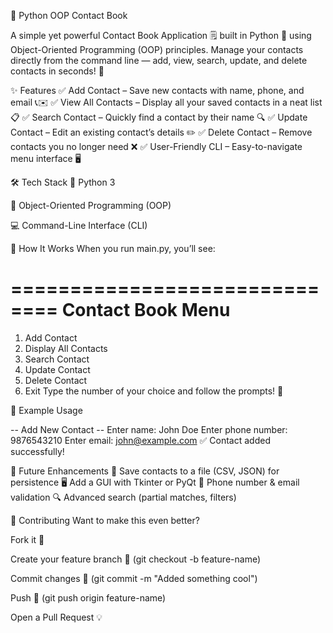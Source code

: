 
📇 Python OOP Contact Book




A simple yet powerful Contact Book Application 🗒️ built in Python 🐍 using Object-Oriented Programming (OOP) principles.
Manage your contacts directly from the command line — add, view, search, update, and delete contacts in seconds! 🚀

✨ Features
✅ Add Contact – Save new contacts with name, phone, and email 📞✉️
✅ View All Contacts – Display all your saved contacts in a neat list 📋
✅ Search Contact – Quickly find a contact by their name 🔍
✅ Update Contact – Edit an existing contact’s details ✏️
✅ Delete Contact – Remove contacts you no longer need ❌
✅ User-Friendly CLI – Easy-to-navigate menu interface 🖥️

🛠 Tech Stack
🐍 Python 3

🎯 Object-Oriented Programming (OOP)

💻 Command-Line Interface (CLI)

📖 How It Works
When you run main.py, you’ll see:

==============================
Contact Book Menu
==============================
1. Add Contact
2. Display All Contacts
3. Search Contact
4. Update Contact
5. Delete Contact
6. Exit
Type the number of your choice and follow the prompts! 🎯


🎯 Example Usage

-- Add New Contact --
Enter name: John Doe
Enter phone number: 9876543210
Enter email: john@example.com
✅ Contact added successfully!

🌱 Future Enhancements
🚀 Save contacts to a file (CSV, JSON) for persistence
🖥 Add a GUI with Tkinter or PyQt
📱 Phone number & email validation
🔍 Advanced search (partial matches, filters)

🤝 Contributing
Want to make this even better?

Fork it 🍴

Create your feature branch 🌿 (git checkout -b feature-name)

Commit changes 📝 (git commit -m "Added something cool")

Push 🚀 (git push origin feature-name)

Open a Pull Request 💡
